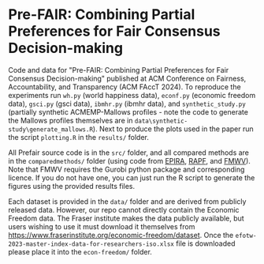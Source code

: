 # Pre-FAIR: Combining Partial Preferences for Fair Consensus Decision-making


Code and data for "Pre-FAIR: Combining Partial Preferences for Fair Consensus Decision-making" published at ACM Conference on Fairness, Accountability, and Transparency (ACM FAccT 2024). To reproduce
the experiments run `wh.py` (world happiness data), `econf.py` (economic freedom data), `gsci.py` (gsci data),
`ibmhr.py` (ibmhr data), and `synthetic_study.py` (partially synthetic ACMEMP-Mallows profiles - note the code to
generate the Mallows profiles themselves are in `data\synthetic-study\generate_mallows.R`). Next to produce the plots
used in the paper run the script `plotting.R` in the `results/` folder.

All Prefair source code is in the `src/` folder, and all compared methods are in the `comparedmethods/` folder (using code 
from [EPIRA](https://github.com/KCachel/Fairer-Together-Mitigating-Disparate-Exposure-in-Kemeny-Aggregation),
[RAPF](https://github.com/MouinulIslamNJIT/Rank-Aggregation_Proportionate_Fairness),
and [FMWV](https://github.com/huanglx12/Balanced-Committee-Election)). Note that
FMWV requires the Gurobi python package and corresponding licence.  If you do not have one, you can just run the R script 
to generate the figures using the provided results files.

Each dataset is provided in the `data/` folder and are derived from publicly released data. However, our repo cannot directly contain the Economic Freedom data. The Fraser institute makes
the data publicly available, but users wishing to use it must download it themselves from https://www.fraserinstitute.org/economic-freedom/dataset.
Once the `efotw-2023-master-index-data-for-researchers-iso.xlsx` file is downloaded please place it into the `econ-freedom/` folder.


